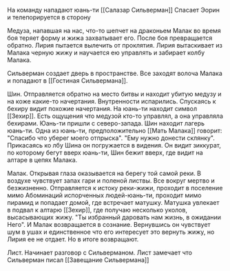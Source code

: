 На команду нападают юань-ти
[[Салазар Сильверман]] Спасает Эорин и телепорируется в сторону

Медуза, напавшая на нас, что-то шепчет на драконьем
Малак во время боя теряет форму и жижа захватывает его.
После боя превращается обратно. Лирия пытается вылечить от проклятия. Лирия вытаскивает из Малака черную жижу и научается ею управлять и забирает колбу Малака.

Сильверман создает дверь в пространстве. Все заходят волоча Малака и попадают в [[Гостиная Сильвермана]].

Шин.
Отправляется обратно на место битвы и находит убитую медузу и на коже какие-то начертания. Внутренности испарились. Спускаясь к бехиру видит похожие начертания. На юань-ти находит символ [[Зехир]].
Есть ощущения что медузой кто-то управлял, а она управляла бехирами.
Юань-ти пришли с северо-запада.
Шин находит лагерь юань-ти. Одна из юань-ти, предположительно [[Мать Малака]] говорит: "Спасибо что уберег моего отпрыска". "Ему нужно донести склянку".
Прикасаясь ко лбу Шина он погружается в видения. Он видит зиккурат, по которому бегут вверх юань-ти, Шин бежит вверх, где видит на алтаре в цепях Малака. 


Малак.
Открывая глаза оказывается на берегу той самой реки. В воздухе чувствует запах гари и поленой листвы. Все вокруг мертво и безжизненно. Отправляется к истоку реки-жижи, проходит в поселение мимо Абоминаций испорченных людей-юань-ти, проходит мимо пирамид и попадает домой, где встречает матушку.  Матушка увлекает в подвал к алтарю [[Зехир]], где получаю несколько уколов, высасывающих жижу.
"Ты избранный даровать нам жизнь, в ожидании Него".
И Малак возвращается в сознание. Вернувшись он чувствует шум в ушах и единственное что его интересует это вернуть жижу, но Лирия ее не отдает.
Но в итоге возвращают.

Лист.
Начинает разговор с Сильверманом.
Лист замечает что Сильверман писал [[Завещание Сильвермана]] 

